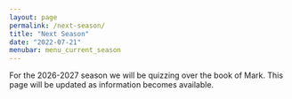 ```yaml
---
layout: page
permalink: /next-season/
title: "Next Season"
date: "2022-07-21"
menubar: menu_current_season
---
```


For the 2026-2027 season we will be quizzing over the book of Mark. This page will be updated as information becomes available.

<!-- ## League Meet breakdown

| **Meet**      | **Championship**                 | **Contender**                  | **XP5**                            |
| ------------- | -------------------------------- | ------------------------------ | ---------------------------------- |
| League Meet 1 | Gal 1-6<br/>_(149 vs)_           | Gal 1-5<br/>_(131 vs)_         | Gal 3 & 5<br/>_(55 vs)_            |
| League Meet 2 | Eph 1-6<br/>_(155 vs)_           | Gal 6 & Eph 1-4<br/>_(116 vs)_ | Eph 4<br/>_(32 vs)_                |
| League Meet 3 | Philippian 1-4<br/>_(104 vs)_    | Eph 5-6<br/>_(57 vs)_          | Eph 5:-6:9<br/>_(42 vs)_           |
| League Meet 4 | Col 1-4, Philemon<br/>_(120 vs)_ | Phil 1-2<br/>_(60 vs)_         | Eph 6:10-24 & Phil 2<br/>_(45 vs)_ |
| **TOTAL**     | **528 verses**                   | **364 verses**                 | **174 verses**                     | -->

<!-- ## Downloads

<a href="{% link assets/2026/GEPCP_Application_Questions.doc %}" class="button is-primary">Application Questions</a>

<a href="{% link assets/2026/GEPCP-Discussion-Questions-Final.pdf %}" class="button is-primary">Discussion Questions</a>

<a href="{% link assets/2026/GEPCP_Discipleship_Award_Requirements.doc %}" class="button is-primary">Discipleship Award Requirements</a> -->
